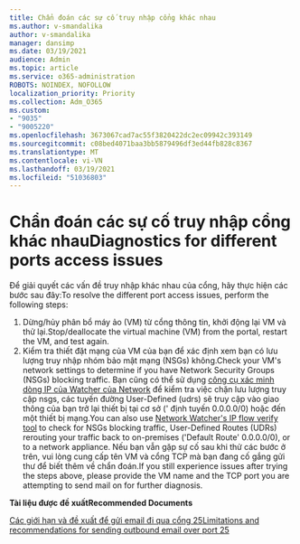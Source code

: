 ```yaml
---
title: Chẩn đoán các sự cố truy nhập cổng khác nhau
ms.author: v-smandalika
author: v-smandalika
manager: dansimp
ms.date: 03/19/2021
audience: Admin
ms.topic: article
ms.service: o365-administration
ROBOTS: NOINDEX, NOFOLLOW
localization_priority: Priority
ms.collection: Adm_O365
ms.custom:
- "9035"
- "9005220"
ms.openlocfilehash: 3673067cad7ac55f3820422dc2ec09942c393149
ms.sourcegitcommit: c08bed4071baa3bb5879496df3ed44fb828c8367
ms.translationtype: MT
ms.contentlocale: vi-VN
ms.lasthandoff: 03/19/2021
ms.locfileid: "51036803"
---
```

# <a name="diagnostics-for-different-ports-access-issues"></a><span data-ttu-id="d747f-102">Chẩn đoán các sự cố truy nhập cổng khác nhau</span><span class="sxs-lookup"><span data-stu-id="d747f-102">Diagnostics for different ports access issues</span></span>

<span data-ttu-id="d747f-103">Để giải quyết các vấn đề truy nhập khác nhau của cổng, hãy thực hiện các bước sau đây:</span><span class="sxs-lookup"><span data-stu-id="d747f-103">To resolve the different port access issues, perform the following steps:</span></span>

1. <span data-ttu-id="d747f-104">Dừng/hủy phân bổ máy ảo (VM) từ cổng thông tin, khởi động lại VM và thử lại.</span><span class="sxs-lookup"><span data-stu-id="d747f-104">Stop/deallocate the virtual machine (VM) from the portal, restart the VM, and test again.</span></span> 
2. <span data-ttu-id="d747f-105">Kiểm tra thiết đặt mạng của VM của bạn để xác định xem bạn có lưu lượng truy nhập nhóm bảo mật mạng (NSGs) không.</span><span class="sxs-lookup"><span data-stu-id="d747f-105">Check your VM's network settings to determine if you have Network Security Groups (NSGs) blocking traffic.</span></span> <span data-ttu-id="d747f-106">Bạn cũng có thể sử dụng [công cụ xác minh dòng IP của Watcher của Network](https://docs.microsoft.com/azure/network-watcher/network-watcher-ip-flow-verify-overview?WT.mc_id=Portal-Microsoft_Azure_Support) để kiểm tra việc chặn lưu lượng truy cập nsgs, các tuyến đường User-Defined (udrs) sẽ truy cập vào giao thông của bạn trở lại thiết bị tại cơ sở (' định tuyến 0.0.0.0/0) hoặc đến một thiết bị mạng.</span><span class="sxs-lookup"><span data-stu-id="d747f-106">You can also use [Network Watcher's IP flow verify tool](https://docs.microsoft.com/azure/network-watcher/network-watcher-ip-flow-verify-overview?WT.mc_id=Portal-Microsoft_Azure_Support) to check for NSGs blocking traffic, User-Defined Routes (UDRs) rerouting your traffic back to on-premises ('Default Route' 0.0.0.0/0), or to a network appliance.</span></span>
<span data-ttu-id="d747f-107">Nếu bạn vẫn gặp sự cố sau khi thử các bước ở trên, vui lòng cung cấp tên VM và cổng TCP mà bạn đang cố gắng gửi thư để biết thêm về chẩn đoán.</span><span class="sxs-lookup"><span data-stu-id="d747f-107">If you still experience issues after trying the steps above, please provide the VM name and the TCP port you are attempting to send mail on for further diagnosis.</span></span>

<span data-ttu-id="d747f-108">**Tài liệu được đề xuất**</span><span class="sxs-lookup"><span data-stu-id="d747f-108">**Recommended Documents**</span></span>

[<span data-ttu-id="d747f-109">Các giới hạn và đề xuất để gửi email đi qua cổng 25</span><span class="sxs-lookup"><span data-stu-id="d747f-109">Limitations and recommendations for sending outbound email over port 25</span></span>](https://docs.microsoft.com/azure/virtual-network/troubleshoot-outbound-smtp-connectivity)